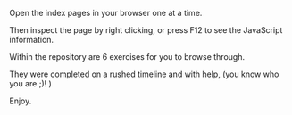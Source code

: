 Open the index pages in your browser one at a time.

Then inspect the page by right clicking, or press F12 to see the JavaScript information.

Within the repository are 6 exercises for you to browse through.

They were completed on a rushed timeline and with help, (you know who you are ;)! )

Enjoy.
